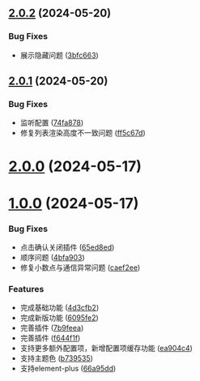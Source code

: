 ## [2.0.2](https://github.com/chinanf-boy/figma-plugin-vue3-template/compare/v2.0.1...v2.0.2) (2024-05-20)


### Bug Fixes

* 展示隐藏问题 ([3bfc663](https://github.com/chinanf-boy/figma-plugin-vue3-template/commit/3bfc6634961aa27779212a8fba14de1d8887ff3f))



## [2.0.1](https://github.com/chinanf-boy/figma-plugin-vue3-template/compare/v2.0.0...v2.0.1) (2024-05-20)


### Bug Fixes

* 监听配置 ([74fa878](https://github.com/chinanf-boy/figma-plugin-vue3-template/commit/74fa878dc6cd291d417ce5dc7d92ff687bed1930))
* 修复列表渲染高度不一致问题 ([ff5c67d](https://github.com/chinanf-boy/figma-plugin-vue3-template/commit/ff5c67d1ec131733fb809e1629ac7cd315e6730c))



# [2.0.0](https://github.com/chinanf-boy/figma-plugin-vue3-template/compare/v1.0.0...v2.0.0) (2024-05-17)



# [1.0.0](https://github.com/chinanf-boy/figma-plugin-vue3-template/compare/4d3cfb247fb6b5f549b715ccf668338b1d01cfc3...v1.0.0) (2024-05-17)


### Bug Fixes

* 点击确认关闭插件 ([65ed8ed](https://github.com/chinanf-boy/figma-plugin-vue3-template/commit/65ed8ed0afa5ce722167ad3aeee934c84305722a))
* 顺序问题 ([4bfa903](https://github.com/chinanf-boy/figma-plugin-vue3-template/commit/4bfa903e7b52f470704a57c77f830831d167f196))
* 修复小数点与通信异常问题 ([caef2ee](https://github.com/chinanf-boy/figma-plugin-vue3-template/commit/caef2ee6b38d91c04cada2fae69c46fa4a55f0b2))


### Features

* 完成基础功能 ([4d3cfb2](https://github.com/chinanf-boy/figma-plugin-vue3-template/commit/4d3cfb247fb6b5f549b715ccf668338b1d01cfc3))
* 完成新版功能 ([6095fe2](https://github.com/chinanf-boy/figma-plugin-vue3-template/commit/6095fe277d89b60f27d16771ba832cb9f5308ed6))
* 完善插件 ([7b9feea](https://github.com/chinanf-boy/figma-plugin-vue3-template/commit/7b9feea4ec01d89f44bbd6b40e8cf6336cbc24fd))
* 完善插件 ([f644f1f](https://github.com/chinanf-boy/figma-plugin-vue3-template/commit/f644f1f60b45a87a31f85b49bb295603c5f45701))
* 支持更多额外配置项，新增配置项缓存功能 ([ea904c4](https://github.com/chinanf-boy/figma-plugin-vue3-template/commit/ea904c42f3dcdbbb275c6969fa81ea7f6149518d))
* 支持主题色 ([b739535](https://github.com/chinanf-boy/figma-plugin-vue3-template/commit/b739535f861c66d2f5faf33a0c50df0fb1ff9395))
* 支持element-plus ([66a95dd](https://github.com/chinanf-boy/figma-plugin-vue3-template/commit/66a95dd2c1ccef360e949847ebd4255506251e45))



